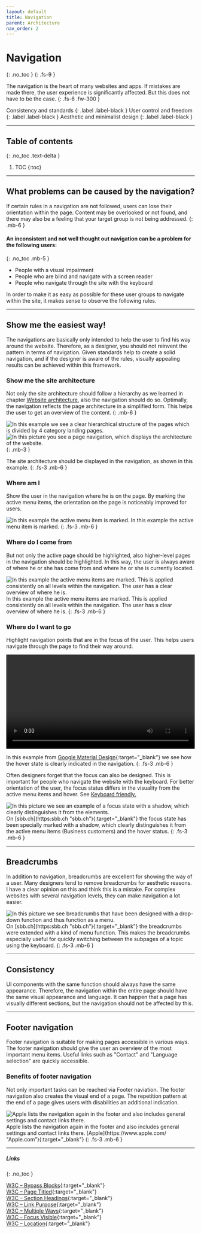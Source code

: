 ```yaml
---
layout: default
title: Navigation
parent: Architecture
nav_order: 2
---
```


# Navigation
{: .no_toc }
{: .fs-9 }

The navigation is the heart of many websites and apps. If mistakes are made there, the user experience is significantly affected. But this does not have to be the case.
{: .fs-6 .fw-300 }

Consistency and standards
{: .label .label-black }
User control and freedom
{: .label .label-black }
Aesthetic and minimalist design
{: .label .label-black }

---

## Table of contents
{: .no_toc .text-delta }

1. TOC
{:toc}

---

## What problems can be caused by the navigation?
If certain rules in a navigation are not followed, users can lose their orientation within the page. Content may be overlooked or not found, and there may also be a feeling that your target group is not being addressed. 
{: .mb-6 }

#### An inconsistent and not well thought out navigation can be a problem for the following users:
{: .no_toc .mb-5 }

- People with a visual impairment
- People who are blind and navigate with a screen reader
- People who navigate through the site with the keyboard

In order to make it as easy as possible for these user groups to navigate within the site, it makes sense to observe the following rules.

---

## Show me the easiest way!

The navigations are basically only intended to help the user to find his way around the website. Therefore, as a designer, you should not reinvent the pattern in terms of navigation. Given standards help to create a solid navigation, and if the designer is aware of the rules, visually appealing results can be achieved within this framework.


### Show me the site architecture

Not only the site architecture should follow a hierarchy as we learned in chapter <a href="/Accessibility-Designer-Guide/docs/Architecture/website-architecture/"> Website architecture</a>, also the navigation should do so. Optimally, the navigation reflects the page architecture in a simplified form. This helps the user to get an overview of the content.
{: .mb-6 }

<div id="container1">
 <!-- The before image is first -->
 <img src="{{ '/assets/images/navigation/flow.png' | prepend: site.baseurl }}" alt="In this example we see a clear hierarchical structure of the pages which is divided by 4 category landing pages."/>
 <!-- The after image is last -->
 <img src="{{ '/assets/images/navigation/navigation_structure.png' | prepend: site.baseurl }}" alt="In this picture you see a page navigation, which displays the architecture of the website."/>
</div>
{: .mb-3 }

The site architecture should be displayed in the navigation, as shown in this example.
{: .fs-3 .mb-6 }

### Where am I
Show the user in the navigation where he is on the page. By marking the active menu items, the orientation on the page is noticeably improved for users.

<img src="{{ '/assets/images/navigation/navigation_where.png' | prepend: site.baseurl }}" alt="In this example the active menu item is marked."/>
In this example the active menu item is marked.
{: .fs-3 .mb-6 }

### Where do I come from
But not only the active page should be highlighted, also higher-level pages in the navigation should be highlighted. In this way, the user is always aware of where he or she has come from and where he or she is currently located.

<img src="{{ '/assets/images/navigation/navigation_from.png' | prepend: site.baseurl }}" alt="In this example the active menu items are marked. This is applied consistently on all levels within the navigation. The user has a clear overview of where he is."/>
In this example the active menu items are marked. This is applied consistently on all levels within the navigation. The user has a clear overview of where he is.
{: .fs-3 .mb-6 }

### Where do I want to go
Highlight navigation points that are in the focus of the user. This helps users navigate through the page to find their way around.

<video width="100%" height="auto" controls>
    <source src="{{ '/assets/videos/hover.mp4' | prepend: site.baseurl }}">
</video>

In this example from [Google Material Design](https://material.io/ "Google MAterial Design"){:target="_blank"}  we see how the hover state is clearly indicated in the navigation.
{: .fs-3 .mb-6 }

Often designers forget that the focus can also be designed. This is important for people who navigate the website with the keyboard. For better orientation of the user, the focus status differs in the visuality from the active menu items and hover. See <a href="/Accessibility-Designer-Guide/docs/Architecture/keyboard-friendly/"> Keyboard friendly.</a>

<img src="{{ '/assets/images/navigation/focus_sbb.png' | prepend: site.baseurl }}" alt="In this picture we see an example of a focus state with a shadow, which clearly distinguishes it from the elements."/>
On [sbb.ch](https:sbb.ch "sbb.ch"){:target="_blank"} the focus state has been specially marked with a shadow, which clearly distinguishes it from the active menu items (Business customers) and the hover status.
{: .fs-3 .mb-6 }

---

## Breadcrumbs
In addition to navigation, breadcrumbs are excellent for showing the way of a user. Many designers tend to remove breadcrumbs for aesthetic reasons. I have a clear opinion on this and think this is a mistake. For complex websites with several navigation levels, they can make navigation a lot easier.

<img src="{{ '/assets/images/navigation/navigation_sbb_breadcrumbs.png' | prepend: site.baseurl }}" alt="In this picture we see breadcrumbs that have been designed with a drop-down function and thus function as a menu."/>
On [sbb.ch](https:sbb.ch "sbb.ch"){:target="_blank"} the breadcrumbs were extended with a kind of menu function. This makes the breadcrumbs especially useful for quickly switching between the subpages of a topic using the keyboard.
{: .fs-3 .mb-6 }


---

## Consistency
UI components with the same function should always have the same appearance. Therefore, the navigation within the entire page should have the same visual appearance and language. It can happen that a page has visually different sections, but the navigation should not be affected by this.

---

## Footer navigation
Footer navigation is suitable for making pages accessible in various ways. The footer navigation should give the user an overview of the most important menu items. Useful links such as "Contact" and "Language selection" are quickly accessible.

### Benefits of footer navigation
Not only important tasks can be reached via Footer naviation. The footer navigation also creates the visual end of a page. The repetition pattern at the end of a page gives users with disabilities an additional indication.

<img src="{{ '/assets/images/keyboard/footer.png' | prepend: site.baseurl }}" alt="Apple lists the navigation again in the footer and also includes general settings and contact links there."/>
Apple lists the navigation again in the footer and also includes general settings and contact links there. [Apple](https://www.apple.com/ "Apple.com"){:target="_blank"}
{: .fs-3 .mb-6 }

---


##### Links
{: .no_toc }

[W3C – Bypass Blocks](https://www.w3.org/WAI/WCAG21/Understanding/bypass-blocks "W3C – Bypass Blocks"){:target="_blank"} <br>
[W3C – Page Titled](https://www.w3.org/WAI/WCAG21/Understanding/page-titled.html "W3C – Page Titled"){:target="_blank"} <br>
[W3C – Section Headings](https://www.w3.org/WAI/WCAG21/Understanding/section-headings.html "W3C – Section Headings"){:target="_blank"} <br>
[W3C – Link Purpose](https://www.w3.org/WAI/WCAG21/Understanding/link-purpose-link-only.html "W3C – Link Purpose"){:target="_blank"} <br>
[W3C – Multiple Ways](https://www.w3.org/WAI/WCAG21/Understanding/multiple-ways "W3C – Multiple Ways"){:target="_blank"} <br>
[W3C – Focus Visible](https://www.w3.org/WAI/WCAG21/Understanding/focus-visible "W3C – Focus Visible"){:target="_blank"} <br>
[W3C – Location](https://www.w3.org/WAI/WCAG21/Understanding/location "W3C – Location"){:target="_blank"} <br>